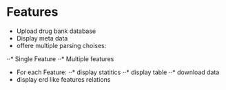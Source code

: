 # Features
* Upload drug bank database
* Display meta data
* offere multiple parsing choises:

⋅⋅* Single Feature
⋅⋅* Multiple features

* For each Feature:
⋅⋅* display statitics
⋅⋅* display table
⋅⋅* download data
* display erd like features relations
